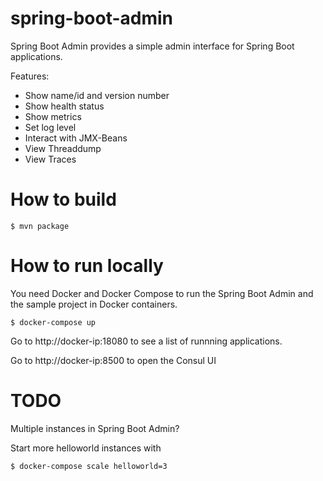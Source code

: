 # spring-boot-admin

Spring Boot Admin provides a simple admin interface for Spring Boot applications.

Features:
* Show name/id and version number
* Show health status
* Show metrics
* Set log level
* Interact with JMX-Beans
* View Threaddump
* View Traces

# How to build

```
$ mvn package
```

# How to run locally

You need Docker and Docker Compose to run the Spring Boot Admin and the sample project in Docker containers.

```
$ docker-compose up
```

Go to http://docker-ip:18080 to see a list of runnning applications.

Go to http://docker-ip:8500 to open the Consul UI

# TODO

Multiple instances in Spring Boot Admin?

Start more helloworld instances with

```
$ docker-compose scale helloworld=3
```